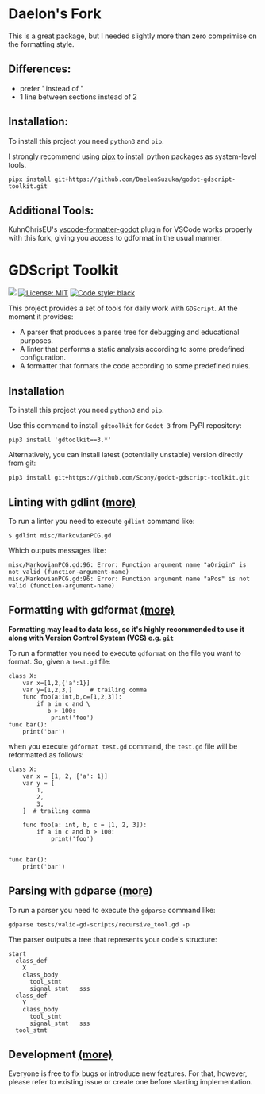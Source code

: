 # Daelon's Fork

This is a great package, but I needed slightly more than zero comprimise on the formatting style.

## Differences:

- prefer ' instead of "
- 1 line between sections instead of 2


## Installation:

To install this project you need `python3` and `pip`. 

I strongly recommend using [pipx](https://github.com/pypa/pipx) to install python packages as system-level tools.

```
pipx install git+https://github.com/DaelonSuzuka/godot-gdscript-toolkit.git
```

## Additional Tools:

KuhnChrisEU's [vscode-formatter-godot](https://marketplace.visualstudio.com/items?itemName=KuhnChrisEU.vscode-formatter-godot) plugin for VSCode works properly with this fork, giving you access to gdformat in the usual manner.




# GDScript Toolkit
[![](https://github.com/Scony/godot-gdscript-toolkit/workflows/Tests/badge.svg?branch=master)](https://github.com/Scony/godot-gdscript-toolkit/actions)
[![License: MIT](https://img.shields.io/badge/License-MIT-yellow.svg)](https://opensource.org/licenses/MIT)
[![Code style: black](https://img.shields.io/badge/code%20style-black-000000.svg)](https://github.com/psf/black)

This project provides a set of tools for daily work with `GDScript`. At the moment it provides:

- A parser that produces a parse tree for debugging and educational purposes.
- A linter that performs a static analysis according to some predefined configuration.
- A formatter that formats the code according to some predefined rules.

## Installation

To install this project you need `python3` and `pip`. 

Use this command to install `gdtoolkit` for `Godot 3` from PyPI repository:

```
pip3 install 'gdtoolkit==3.*'
```

Alternatively, you can install latest (potentially unstable) version directly from git:
```
pip3 install git+https://github.com/Scony/godot-gdscript-toolkit.git
```

## Linting with gdlint [(more)](https://github.com/Scony/godot-gdscript-toolkit/wiki/3.-Linter)

To run a linter you need to execute `gdlint` command like:

```
$ gdlint misc/MarkovianPCG.gd
```

Which outputs messages like:

```
misc/MarkovianPCG.gd:96: Error: Function argument name "aOrigin" is not valid (function-argument-name)
misc/MarkovianPCG.gd:96: Error: Function argument name "aPos" is not valid (function-argument-name)
```

## Formatting with gdformat [(more)](https://github.com/Scony/godot-gdscript-toolkit/wiki/4.-Formatter)

**Formatting may lead to data loss, so it's highly recommended to use it along with Version Control System (VCS) e.g. `git`**

To run a formatter you need to execute `gdformat` on the file you want to format. So, given a `test.gd` file:

```
class X:
	var x=[1,2,{'a':1}]
	var y=[1,2,3,]     # trailing comma
	func foo(a:int,b,c=[1,2,3]):
		if a in c and \
		   b > 100:
			print('foo')
func bar():
	print('bar')
```

when you execute `gdformat test.gd` command, the `test.gd` file will be reformatted as follows:

```
class X:
	var x = [1, 2, {'a': 1}]
	var y = [
		1,
		2,
		3,
	]  # trailing comma

	func foo(a: int, b, c = [1, 2, 3]):
		if a in c and b > 100:
			print('foo')


func bar():
	print('bar')
```

## Parsing with gdparse [(more)](https://github.com/Scony/godot-gdscript-toolkit/wiki/2.-Parser)

To run a parser you need to execute the `gdparse` command like:

```
gdparse tests/valid-gd-scripts/recursive_tool.gd -p
```

The parser outputs a tree that represents your code's structure:

```
start
  class_def
    X
    class_body
      tool_stmt
      signal_stmt	sss
  class_def
    Y
    class_body
      tool_stmt
      signal_stmt	sss
  tool_stmt
```

## Development [(more)](https://github.com/Scony/godot-gdscript-toolkit/wiki/5.-Development)

Everyone is free to fix bugs or introduce new features. For that, however, please refer to existing issue or create one before starting implementation.
